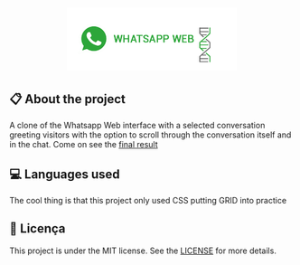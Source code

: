 
<h1 align="center">
    <img src="./images/icon-repo-whatsapp.png" alt="Whatsapp Web Clone by Jhony Walker" width="300px" />
</h1>

## :clipboard: About the project

A clone of the Whatsapp Web interface with a selected conversation greeting visitors with the option to scroll through the conversation itself and in the chat. Come on see the [final result](https://dribbble.com/)

## :computer: Languages used

The cool thing is that this project only used CSS putting GRID into practice

## :book: Licença

This project is under the MIT license. See the [LICENSE](LICENSE.md) for more details.